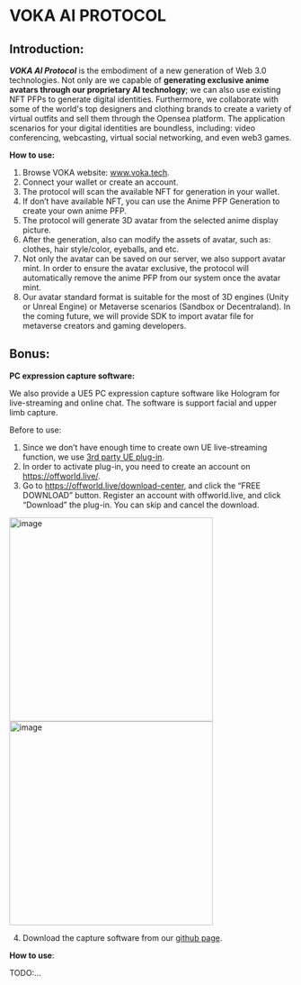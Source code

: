 # VOKA AI PROTOCOL

## Introduction:
***VOKA AI Protocol*** is the embodiment of a new generation of Web 3.0 technologies. 
Not only are we capable of **generating exclusive anime avatars through our proprietary AI technology**; 
we can also use existing NFT PFPs to generate digital identities. 
Furthermore, we collaborate with some of the world's top designers and clothing brands 
to create a variety of virtual outfits and sell them through the Opensea platform. 
The application scenarios for your digital identities are boundless, including: 
video conferencing, webcasting, virtual social networking, and even web3 games.

**How to use:**
1.	Browse VOKA website: www.voka.tech. 
2.	Connect your wallet or create an account. 
3.	The protocol will scan the available NFT for generation in your wallet.
4.	If don’t have available NFT, you can use the Anime PFP Generation to create your own anime PFP.
5.	The protocol will generate 3D avatar from the selected anime display picture.
6.	After the generation, also can modify the assets of avatar, such as: clothes, hair style/color, eyeballs, and etc. 
7.	Not only the avatar can be saved on our server, we also support avatar mint. In order to ensure the avatar exclusive, the protocol will automatically remove the anime PFP from our system once the avatar mint.
8.	Our avatar standard format is suitable for the most of 3D engines (Unity or Unreal Engine) or Metaverse scenarios (Sandbox or Decentraland). In the coming future, we will provide SDK to import avatar file for metaverse creators and gaming developers. 

## Bonus:

**PC expression capture software:**

We also provide a UE5 PC expression capture software like Hologram for live-streaming and online chat. 
The software is support facial and upper limb capture.  

Before to use:
1. Since we don’t have enough time to create own UE live-streaming function, we use [3rd party UE plug-in](https://offworld.live/). 
2. In order to activate plug-in, you need to create an account on https://offworld.live/. 
3. Go to https://offworld.live/download-center, and click the “FREE DOWNLOAD” button.
Register an account with offworld.live, and click “Download” the plug-in. You can skip and cancel the download. 

  <img width="362" alt="image" src="https://user-images.githubusercontent.com/19359257/168949465-4a5c0757-7aa5-476b-93ca-0bba9b26e5aa.png">
  <img width="362" alt="image" src="https://user-images.githubusercontent.com/19359257/168949481-3a702918-7fb5-45b6-a8c0-86eb88e7bbdf.png">
  
4. Download the capture software from our [github page](https://github.com/Zhang-Tianxu/VokaAIProtocol/).

**How to use**:

  TODO:...
